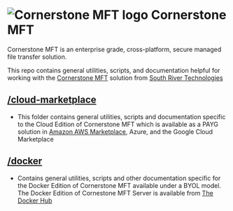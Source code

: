 # <img src="https://southrivertech.com/software/nextgen/cornerstone/cornerstone48.png" alt="Cornerstone MFT logo"> Cornerstone MFT</img>

Cornerstone MFT is an enterprise grade, cross-platform, secure managed file transfer solution.

This repo contains general utilities, scripts, and documentation helpful for working with the [Cornerstone MFT](https://www.cornerstonemft.com) solution from [South River Technologies](https://www.southrivertech.com)

## [/cloud-marketplace](https://github.com/southrivertech/cornerstone.pub/tree/main/cloud-marketplace)
- This folder contains general utilities, scripts and documentation specific to the Cloud Edition of Cornerstone MFT which is available as a PAYG solution in [Amazon AWS Marketplace](https://aws.amazon.com/marketplace/search/results/?searchTerms=cornerstone+mft&CREATOR=84e24cf6-1dd0-4cde-b93e-aa2870b106f2&filters=CREATOR), Azure, and the Google Cloud Marketplace

## [/docker](https://github.com/southrivertech/cornerstone.pub/docker)
- Contains general utilities, scripts and other documentation specific for the Docker Edition of Cornerstone MFT available under a BYOL model. The Docker Edition of Cornestone MFT Server is available from [The Docker Hub](https://hub.docker.com/r/southrivertech)


